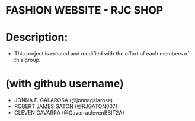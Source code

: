 # FASHION WEBSITE - RJC SHOP

# Description:
* This project is created and modified with the effort of each members of this group.
  
# <Members> (with github username)
  * JONNA F. GALAROSA (@jonnagalarosa)
  * ROBERT JAMES GATON (@RJGATON007)
  * CLEVEN GAVARRA (@GavarraclevenBSIT2A)
